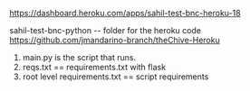 https://dashboard.heroku.com/apps/sahil-test-bnc-heroku-18


sahil-test-bnc-python -- folder for the heroku code
https://github.com/jmandarino-branch/theChive-Heroku

1. main.py is the script that runs.
2. reqs.txt == requirements.txt with flask
3. root level requirements.txt == script requirements 